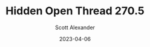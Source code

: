---
layout: podcast
title: "Hidden Open Thread 270.5"
author: Scott Alexander
description: https://astralcodexten.substack.com/p/hidden-open-thread-2705
date: 2023-04-06
length: 34668
duration: 9
guid: hidden-open-thread-2705
---